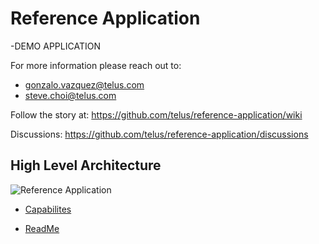 # Reference Application

-DEMO APPLICATION

For more information please reach out to:

- gonzalo.vazquez@telus.com
- steve.choi@telus.com

Follow the story at: <https://github.com/telus/reference-application/wiki>

Discussions: <https://github.com/telus/reference-application/discussions>

## High Level Architecture

![Reference Application](https://user-images.githubusercontent.com/1566236/137525278-8bed145b-ffb8-464a-b83f-ed724a502ad8.png)

- [Capabilites](https://github.com/telus/reference-application-poc/blob/feature/AG-93-updating-starter-page/graphql/Capabilities.md#L28)
* [ReadMe](README2.md)
